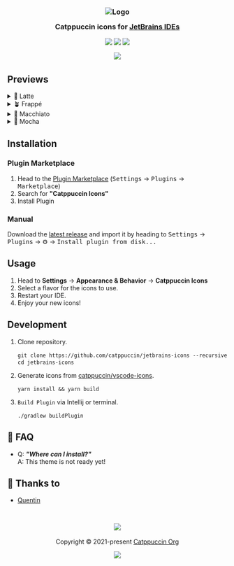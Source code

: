 <h3 align="center">
	<img src="https://raw.githubusercontent.com/catppuccin/catppuccin/main/assets/logos/exports/1544x1544_circle.png" width="100" alt="Logo"/><br/>
	<img src="https://raw.githubusercontent.com/catppuccin/catppuccin/main/assets/misc/transparent.png" height="30" width="0px"/>
	Catppuccin icons for <a href="https://www.jetbrains.com">JetBrains IDEs</a>
	<img src="https://raw.githubusercontent.com/catppuccin/catppuccin/main/assets/misc/transparent.png" height="30" width="0px"/>
</h3>

<p align="center">
	<a href="https://github.com/catppuccin/jetbrains-icons/stargazers"><img src="https://img.shields.io/github/stars/catppuccin/jetbrains-icons?colorA=363a4f&colorB=b7bdf8&style=for-the-badge"></a>
	<a href="https://github.com/catppuccin/jetbrains-icons/issues"><img src="https://img.shields.io/github/issues/catppuccin/jetbrains-icons?colorA=363a4f&colorB=f5a97f&style=for-the-badge"></a>
	<a href="https://github.com/catppuccin/jetbrains-icons/contributors"><img src="https://img.shields.io/github/contributors/catppuccin/jetbrains-icons?colorA=363a4f&colorB=a6da95&style=for-the-badge"></a>
</p>

<p align="center">
	<img src="https://raw.githubusercontent.com/catppuccin/vscode-icons/91f4dd575c4b304d0e915d112d27d205cd7ad322/assets/preview.webp"/>
</p>

## Previews

<details>
<summary>🌻 Latte</summary>
<img src="https://raw.githubusercontent.com/catppuccin/vscode-icons/91f4dd575c4b304d0e915d112d27d205cd7ad322/assets/previews/latte.png"/>
</details>
<details>
<summary>🪴 Frappé</summary>
<img src="https://raw.githubusercontent.com/catppuccin/vscode-icons/91f4dd575c4b304d0e915d112d27d205cd7ad322/assets/previews/frappe.png"/>
</details>
<details>
<summary>🌺 Macchiato</summary>
<img src="https://raw.githubusercontent.com/catppuccin/vscode-icons/91f4dd575c4b304d0e915d112d27d205cd7ad322/assets/previews/macchiato.png"/>
</details>
<details>
<summary>🌿 Mocha</summary>
<img src="https://raw.githubusercontent.com/catppuccin/vscode-icons/91f4dd575c4b304d0e915d112d27d205cd7ad322/assets/previews/mocha.png"/>
</details>

## Installation

### Plugin Marketplace

1. Head to the [Plugin Marketplace](https://plugins.jetbrains.com/) (<kbd>Settings</kbd> → <kbd>Plugins</kbd> → <kbd>
   Marketplace</kbd>)
2. Search for **"Catppuccin Icons"**
3. Install Plugin

### Manual

Download the [latest release](https://github.com/catppuccin/jetbrains-icons/releases/latest) and import it by heading
to <kbd>
Settings</kbd> → <kbd>Plugins</kbd> → ⚙️ → <kbd>Install plugin from disk...</kbd>

## Usage

1. Head to **Settings** → **Appearance & Behavior** → **Catppuccin Icons**
2. Select a flavor for the icons to use.
3. Restart your IDE.
4. Enjoy your new icons!

## Development

1. Clone repository.

    ```shell
    git clone https://github.com/catppuccin/jetbrains-icons --recursive
    cd jetbrains-icons
    ```

2. Generate icons from [catppuccin/vscode-icons](https://github.com/catppuccin/vscode-icons).

    ```shell
    yarn install && yarn build
    ```

3. `Build Plugin` via Intellij or terminal.

    ```shell
    ./gradlew buildPlugin
    ```

## 🙋 FAQ

- Q: **_"Where can I install?"_**\
  A: This theme is not ready yet!

## 💝 Thanks to

- [Quentin](https://github.com/quentinguidee)

&nbsp;

<p align="center">
	<img src="https://raw.githubusercontent.com/catppuccin/catppuccin/main/assets/footers/gray0_ctp_on_line.svg?sanitize=true" />
</p>

<p align="center">
	Copyright &copy; 2021-present <a href="https://github.com/catppuccin" target="_blank">Catppuccin Org</a>
</p>

<p align="center">
	<a href="https://github.com/catppuccin/catppuccin/blob/main/LICENSE"><img src="https://img.shields.io/static/v1.svg?style=for-the-badge&label=License&message=MIT&logoColor=d9e0ee&colorA=363a4f&colorB=b7bdf8"/></a>
</p>
